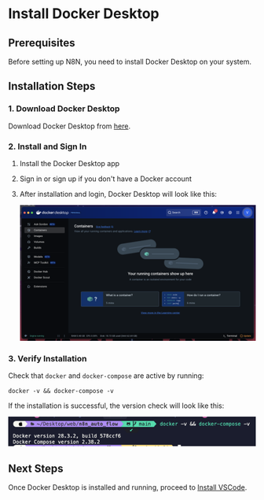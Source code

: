 # Install Docker Desktop

## Prerequisites

Before setting up N8N, you need to install Docker Desktop on your system.

## Installation Steps

### 1. Download Docker Desktop

Download Docker Desktop from [here](https://www.docker.com/get-started/).

### 2. Install and Sign In

1. Install the Docker Desktop app
2. Sign in or sign up if you don't have a Docker account
3. After installation and login, Docker Desktop will look like this:

   ![Demo docker desktop](../../../assets/setup/docker-desktop.png)

### 3. Verify Installation

Check that `docker` and `docker-compose` are active by running:

```shell
docker -v && docker-compose -v
```

If the installation is successful, the version check will look like this:

![Check version docker](../../../assets/setup/check-version-docker.png)

## Next Steps

Once Docker Desktop is installed and running, proceed to [Install VSCode](../02-vscode/01-install-vscode.md).
